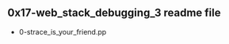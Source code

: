 0x17-web_stack_debugging_3 readme file
------------------------------------
 - 0-strace_is_your_friend.pp

